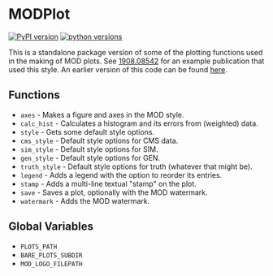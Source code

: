 # MODPlot

[![PyPI version](https://badge.fury.io/py/MODPlot.svg)](https://pypi.org/project/MODPlot/)
[![python versions](https://img.shields.io/pypi/pyversions/MODPlot)](https://pypi.org/project/MODPlot/)

This is a standalone package version of some of the plotting functions used in the making of MOD plots. See [1908.08542](https://arxiv.org/pdf/1908.08542.pdf) for an example publication that used this style. An earlier version of this code can be found [here](https://github.com/pkomiske/MOD/blob/master/CMS2011AJets/analyzer/python/modplot.py).

## Functions

- `axes` - Makes a figure and axes in the MOD style.
- `calc_hist` - Calculates a histogram and its errors from (weighted) data.
- `style` - Gets some default style options.
- `cms_style` - Default style options for CMS data.
- `sim_style` - Default style options for SIM.
- `gen_style` - Default style options for GEN.
- `truth_style` - Default style options for truth (whatever that might be).
- `legend` - Adds a legend with the option to reorder its entries.
- `stamp` - Adds a multi-line textual "stamp" on the plot.
- `save` - Saves a plot, optionally with the MOD watermark.
- `watermark` - Adds the MOD watermark.

## Global Variables

- `PLOTS_PATH`
- `BARE_PLOTS_SUBDIR`
- `MOD_LOGO_FILEPATH`
